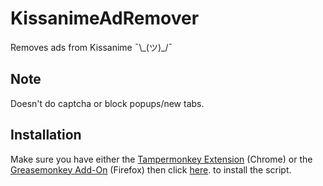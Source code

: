 # KissanimeAdRemover
Removes ads from Kissanime ¯\\\_(ツ)_/¯

## Note
Doesn't do captcha or block popups/new tabs.

## Installation
Make sure you have either the [Tampermonkey Extension](https://chrome.google.com/webstore/detail/tampermonkey/dhdgffkkebhmkfjojejmpbldmpobfkfo "Click here to goto the Chrome Web Store") (Chrome) or the [Greasemonkey Add-On](https://addons.mozilla.org/en-US/firefox/addon/greasemonkey/ "Click here to goto the Firefox Add-ons Site") (Firefox) then click [here](https://github.com/YabaiNyan/KissanimeAdRemover/raw/master/Kissanime%20Ad%20Remover.user.js "Click me to install!"). to install the script.
